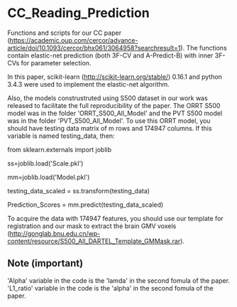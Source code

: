 # CC_Reading_Prediction

Functions and scripts for our CC paper (https://academic.oup.com/cercor/advance-article/doi/10.1093/cercor/bhx061/3064958?searchresult=1). The functions contain elastic-net prediction (both 3F-CV and A-Predict-B) with inner 3F-CVs for parameter selection.

In this paper, scikit-learn (http://scikit-learn.org/stable/) 0.16.1 and python 3.4.3 were used to implement the elastic-net algorithm.

Also, the models construstruted using S500 dataset in our work was released to facilitate the full reproducibility of the paper.
The ORRT S500 model was in the folder 'ORRT_S500_All_Model' and the PVT S500 model was in the folder 'PVT_S500_All_Model'.
To use this ORRT model, you should have testing data matrix of m rows and 174947 columns.
If this variable is named testing_data, then:

from sklearn.externals import joblib

ss=joblib.load('Scale.pkl')

mm=joblib.load('Model.pkl')

testing_data_scaled = ss.transform(testing_data)

Prediction_Scores = mm.predict(testing_data_scaled)

To acquire the data with 174947 features, you should use our template for registration and our mask to extract the brain GMV voxels (http://gonglab.bnu.edu.cn/wp-content/resource/S500_All_DARTEL_Template_GMMask.rar).

## Note (important)

'Alpha' variable in the code is the 'lamda' in the second fomula of the paper.
'L1_ratio' variable in the code is the 'alpha' in the second fomula of the paper.
